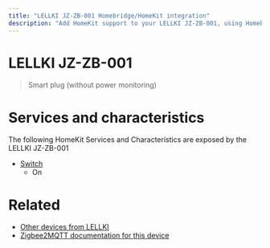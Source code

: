 ```yaml
---
title: "LELLKI JZ-ZB-001 Homebridge/HomeKit integration"
description: "Add HomeKit support to your LELLKI JZ-ZB-001, using Homebridge, Zigbee2MQTT and homebridge-z2m."
---
```

<!---
This file has been GENERATED using src/docgen/docgen.ts
DO NOT EDIT THIS FILE MANUALLY!
-->
# LELLKI JZ-ZB-001
> Smart plug (without power monitoring)


# Services and characteristics
The following HomeKit Services and Characteristics are exposed by
the LELLKI JZ-ZB-001

* [Switch](../../switch.md)
  * On


# Related
* [Other devices from LELLKI](../index.md#lellki)
* [Zigbee2MQTT documentation for this device](https://www.zigbee2mqtt.io/devices/JZ-ZB-001.html)